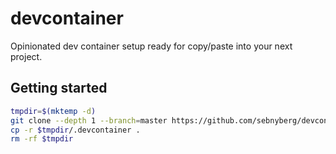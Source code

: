 # devcontainer

Opinionated dev container setup ready for copy/paste into your next project.

## Getting started

```bash
tmpdir=$(mktemp -d)
git clone --depth 1 --branch=master https://github.com/sebnyberg/devcontainer $tmpdir
cp -r $tmpdir/.devcontainer .
rm -rf $tmpdir
```


